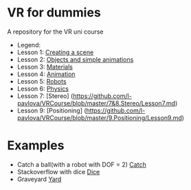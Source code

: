 # VR for dummies
A repository for the VR uni course
- Legend:
- Lesson 1: [Creating a scene](https://github.com/l-pavlova/VRCourse/blob/master/1.BuidlingASceneRotatingACube/Lesson%201.md)
- Lesson 2: [Objects and simple animations](https://github.com/l-pavlova/VRCourse/blob/master/2.ObjectsAndSimpleAnimations/Lesson%202.md)
- Lesson 3: [Materials](https://github.com/l-pavlova/VRCourse/blob/master/3.Materials/Lesson3.md) 
- Lesson 4: [Animation](https://github.com/l-pavlova/VRCourse/blob/master/4.Animation/Lesson4.md)
- Lesson 5: [Robots](https://github.com/l-pavlova/VRCourse/blob/master/5.Robots/Lesson%205.md)
- Lesson 6: [Physics](https://github.com/l-pavlova/VRCourse/blob/master/6.Physics/Lesson6.md)
- Lesson 7: [Stereo] (https://github.com/l-pavlova/VRCourse/blob/master/7&8.Stereo/Lesson7.md)
- Lesson 9: [Positioning] (https://github.com/l-pavlova/VRCourse/blob/master/9.Positioning/Lesson9.md)



# Examples
- Catch a ball(with a robot with DOF = 2) [Catch](https://l-pavlova.github.io/VRCourse/Test_2/nnnnn/Solution.html)
- Stackoverflow with dice [Dice](https://l-pavlova.github.io/VRCourse/Homework_2/)
- Graveyard [Yard](https://l-pavlova.github.io/VRCourse/Test_3_GraveYard/)